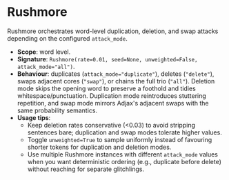 # Rushmore

Rushmore orchestrates word-level duplication, deletion, and swap attacks depending on the configured `attack_mode`.

- **Scope**: word level.
- **Signature**: `Rushmore(rate=0.01, seed=None, unweighted=False, attack_mode="all")`.
- **Behaviour**: duplicates (`attack_mode="duplicate"`), deletes (`"delete"`), swaps adjacent cores (`"swap"`), or chains the full trio (`"all"`). Deletion mode skips the opening word to preserve a foothold and tidies whitespace/punctuation. Duplication mode reintroduces stuttering repetition, and swap mode mirrors Adjax's adjacent swaps with the same probability semantics.
- **Usage tips**:
  - Keep deletion rates conservative (<0.03) to avoid stripping sentences bare; duplication and swap modes tolerate higher values.
  - Toggle `unweighted=True` to sample uniformly instead of favouring shorter tokens for duplication and deletion modes.
  - Use multiple Rushmore instances with different `attack_mode` values when you want deterministic ordering (e.g., duplicate before delete) without reaching for separate glitchlings.
